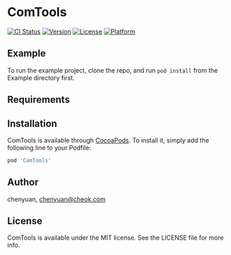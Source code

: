 # ComTools

[![CI Status](https://img.shields.io/travis/chenyuan/ComTools.svg?style=flat)](https://travis-ci.org/chenyuan/ComTools)
[![Version](https://img.shields.io/cocoapods/v/ComTools.svg?style=flat)](https://cocoapods.org/pods/ComTools)
[![License](https://img.shields.io/cocoapods/l/ComTools.svg?style=flat)](https://cocoapods.org/pods/ComTools)
[![Platform](https://img.shields.io/cocoapods/p/ComTools.svg?style=flat)](https://cocoapods.org/pods/ComTools)

## Example

To run the example project, clone the repo, and run `pod install` from the Example directory first.

## Requirements

## Installation

ComTools is available through [CocoaPods](https://cocoapods.org). To install
it, simply add the following line to your Podfile:

```ruby
pod 'ComTools'
```

## Author

chenyuan, chenyuan@cheok.com

## License

ComTools is available under the MIT license. See the LICENSE file for more info.
